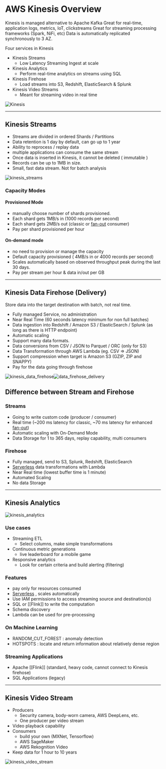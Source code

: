 # AWS Kinesis Overview

Kinesis is managed alternative to Apache Kafka
Great for real-time, application logs, metrics, IoT, clickstreams
Great for streaming processing frameworks (Spark, NiFi, etc)
Data is automatically replicated synchronously to 3 AZ.

Four services in Kinesis
- Kinesis Streams
	- Low Latency Streaming Ingest at scale
- Kinesis Analytics
	- Perform real-time analytics on streams using SQL
- Kinesis Firehose
	- Load streams into S3, Redshift, ElasticSearch & Splunk
- Kinesis Video Streams
	- Meant for streaming video in real time

![Kinesis](Kinesis.png)

---
## Kinesis Streams
- Streams are divided in ordered Shards / Partitions
- Data retention is 1 day by default, can go up to 1 year
- Ability to reprocess / replay data
- multiple applications can consume the same stream
- Once data is inserted in Kinesis, it cannot be deleted ( immutable )
- Records can be up to 1MB in size.
- Small, fast data stream. Not for batch analysis

![kinesis_streams](kinesis_streams.png)

### Capacity Modes
#### Provisioned Mode
- manually choose number of shards provisioned.
- Each shard gets 1MB/s in (1000 records per second)
- Each shard gets 2MB/s out (classic or [fan-out](fan-out.md) consumer)
- Pay per shard provisioned per hour
#### On-demand mode
- no need to provision or manage the capacity
- Default capacity provisioned ( 4MB/s in  or 4000 records per second)
- Scales automatically based on observed throughput peak during the last 30 days.
- Pay per stream per hour & data in/out per GB

---
## Kinesis Data Firehose (Delivery)
Store data into the target destination with batch, not real time.
- Fully managed Service, no administration
- Near Real Time (60 seconds latency minimum for non full batches)
- Data ingestion into Redshift / Amazon S3 / ElasticSearch / Splunk (as long as there is HTTP endpoint)
- Automatic scaling
- Support many data formats.
- Data conversions from CSV / JSON to Parquet / ORC (only for S3)
- Data Transformation through AWS Lambda (eg. CSV => JSON)
- Support compression when target is Amazon S3 (GZIP, ZIP and SNAPPY)
- Pay for the data going through firehose

![kinesis_data_firehose](kinesis_data_firehose.png)![data_firehose_delivery](data_firehose_delivery.png)

## Difference between Stream and Firehose
### Streams
- Going to write custom code (producer / consumer)
- Real time (~200 ms latency for classic, ~70 ms latency for enhanced [fan-out](fan-out.md))
- Automatic scaling with On-Demand Mode
- Data Storage for 1 to 365 days, replay capability, multi consumers
### Firehose
- Fully managed, send to S3, Splunk, Redshift, ElasticSearch
- [Serverless](Serverless.md) data transformations with Lambda
- Near Real time (lowest buffer time is 1 minute)
- Automated Scaling
- No data Storage

---
## Kinesis Analytics

![kinesis_analytics](kinesis_analytics.png)

### Use cases
- Streaming ETL
	- Select columns, make simple transformations
- Continuous metric generations 
	- live leaderboard for a mobile game
- Responsive analytics
	- Look for certain criteria and build alerting (filtering)
 
### Features
- pay only for resources consumed
- [Serverless](Serverless.md) , scales automatically
- Use IAM permissions to access streaming source and destination(s)
- SQL or [[Flink]] to write the computation
- Schema discovery
- Lambda can be used for pre-processing

### On Machine Learning
- RANDOM_CUT_FOREST : anomaly detection
- HOTSPOTS : locate and return information about relatively dense region

### Streaming Applications
- Apache [[Flink]] (standard, heavy code, cannot connect to Kinesis firehose)
- SQL Applications (legacy)


---
## Kinesis Video Stream

- Producers
	- Security camera, body-worn camera, AWS DeepLens, etc.
	- One producer per video stream
- Video playback capability
- Consumers
	- build your own (MXNet, Tensorflow)
	- AWS SageMaker
	- AWS Rekognition Video
- Keep data for 1 hour to 10 years

 ![kinesis_video_stream](kinesis_video_stream.png)